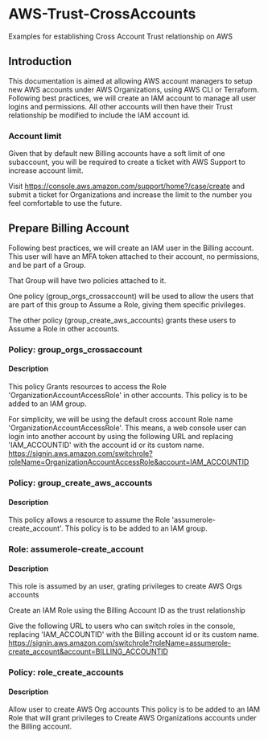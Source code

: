 # AWS-Trust-CrossAccounts

Examples for establishing Cross Account Trust relationship on AWS


## Introduction

This documentation is aimed at allowing AWS account managers to setup new AWS accounts under AWS Organizations, using AWS CLI or Terraform.
Following best practices, we will create an IAM account to manage all user logins and permissions.
All other accounts will then have their Trust relationship be modified to include the IAM account id. 


### Account limit

Given that by default new Billing accounts have a soft limit of one subaccount, you will be required to create a ticket with AWS Support to increase account limit.

Visit https://console.aws.amazon.com/support/home?/case/create and submit a ticket for Organizations and increase the limit to the number you feel comfortable to use the future.


## Prepare Billing Account

Following best practices, we will create an IAM user in the  Billing account. This user will have an MFA token attached to their account, no permissions, and be part of a Group.

That Group will have two policies attached to it.

One policy (group_orgs_crossaccount) will be used to allow the users that are part of this group to Assume a Role, giving them specific privileges.

The other policy (group_create_aws_accounts) grants these users to Assume a Role in other accounts.


### Policy: group_orgs_crossaccount

#### Description
This policy Grants resources to access the Role 'OrganizationAccountAccessRole' in other accounts.
This policy is to be added to an IAM group.


For simplicity, we will be using the default cross account Role name 'OrganizationAccountAccessRole'.
This means, a web console user can login into another account by using the following URL and replacing 'IAM_ACCOUNTID' with the account id or its custom name. 
https://signin.aws.amazon.com/switchrole?roleName=OrganizationAccountAccessRole&account=IAM_ACCOUNTID


### Policy: group_create_aws_accounts

#### Description
This policy allows a resource to assume the Role 'assumerole-create_account'.
This policy is to be added to an IAM group.


### Role: assumerole-create_account

#### Description
This role is assumed by an user, grating privileges to create AWS Orgs accounts


Create an IAM Role using the Billing Account ID as the trust relationship

Give the following URL to users who can switch roles in the console, replacing 'IAM_ACCOUNTID' with the Billing account id or its custom name.
https://signin.aws.amazon.com/switchrole?roleName=assumerole-create_account&account=BILLING_ACCOUNTID


### Policy: role_create_accounts

#### Description
Allow user to create AWS Org accounts
This policy is to be added to an IAM Role that will grant privileges to Create AWS Organizations accounts under the Billing account.

